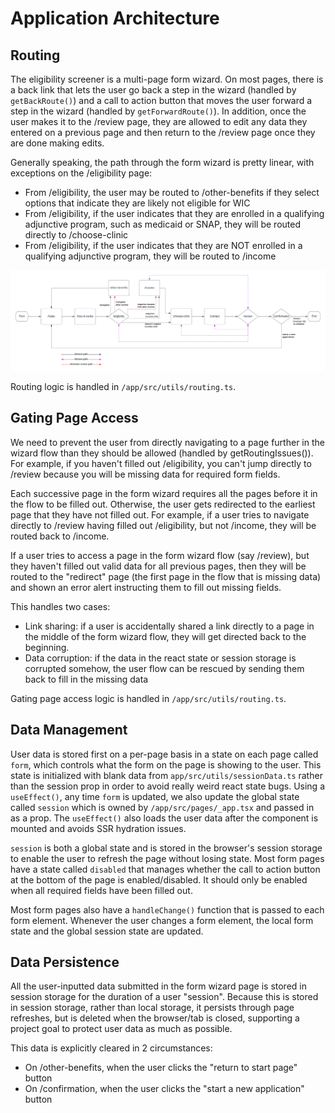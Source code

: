# Application Architecture

## Routing

The eligibility screener is a multi-page form wizard. On most pages, there is a back link that lets the user go back a step in the wizard (handled by `getBackRoute()`) and a call to action button that moves the user forward a step in the wizard (handled by `getForwardRoute()`). In addition, once the user makes it to the /review page, they are allowed to edit any data they entered on a previous page and then return to the /review page once they are done making edits.

Generally speaking, the path through the form wizard is pretty linear, with exceptions on the /eligibility page:

- From /eligibility, the user may be routed to /other-benefits if they select options that indicate they are likely not eligible for WIC
- From /eligibility, if the user indicates that they are enrolled in a qualifying adjunctive program, such as medicaid or SNAP, they will be routed directly to /choose-clinic
- From /eligibility, if the user indicates that they are NOT enrolled in a qualifying adjunctive program, they will be routed to /income

![Routing logic](./routing.png)

Routing logic is handled in `/app/src/utils/routing.ts`.

## Gating Page Access

We need to prevent the user from directly navigating to a page further in the wizard flow than they should be allowed (handled by getRoutingIssues()). For example, if you haven't filled out /eligibility, you can't jump directly to /review because you will be missing data for required form fields.

Each successive page in the form wizard requires all the pages before it in the flow to be filled out. Otherwise, the user gets redirected to the earliest page that they have not filled out. For example, if a user tries to navigate directly to /review having filled out /eligibility, but not /income, they will be routed back to /income.

If a user tries to access a page in the form wizard flow (say /review), but they haven't filled out valid data for all previous pages, then they will be routed to the "redirect" page (the first page in the flow that is missing data) and shown an error alert instructing them to fill out missing fields.

This handles two cases:

- Link sharing: if a user is accidentally shared a link directly to a page in the middle of the form wizard flow, they will get directed back to the beginning.
- Data corruption: if the data in the react state or session storage is corrupted somehow, the user flow can be rescued by sending them back to fill in the missing data

Gating page access logic is handled in `/app/src/utils/routing.ts`.

## Data Management

User data is stored first on a per-page basis in a state on each page called `form`, which controls what the form on the page is showing to the user. This state is initialized with blank data from `app/src/utils/sessionData.ts` rather than the session prop in order to avoid really weird react state bugs. Using a `useEffect()`, any time `form` is updated, we also update the global state called `session` which is owned by `/app/src/pages/_app.tsx` and passed in as a prop. The `useEffect()` also loads the user data after the component is mounted and avoids SSR hydration issues.

`session` is both a global state and is stored in the browser's session storage to enable the user to refresh the page without losing state. Most form pages have a state called `disabled` that manages whether the call to action button at the bottom of the page is enabled/disabled. It should only be enabled when all required fields have been filled out.

Most form pages also have a `handleChange()` function that is passed to each form element. Whenever the user changes a form element, the local form state and the global session state are updated.

## Data Persistence

All the user-inputted data submitted in the form wizard page is stored in session storage for the duration of a user "session". Because this is stored in session storage, rather than local storage, it persists through page refreshes, but is deleted when the browser/tab is closed, supporting a project goal to protect user data as much as possible.

This data is explicitly cleared in 2 circumstances:

- On /other-benefits, when the user clicks the "return to start page" button
- On /confirmation, when the user clicks the "start a new application" button
